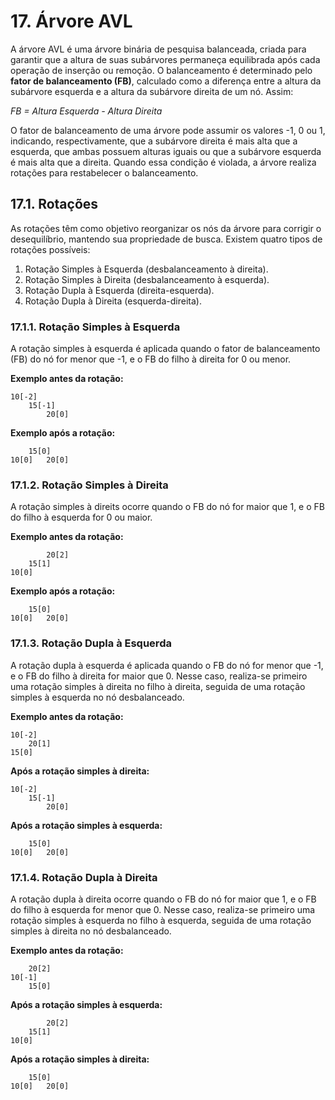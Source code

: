 # 17. Árvore AVL

A árvore AVL é uma árvore binária de pesquisa balanceada, criada para garantir que a altura de suas subárvores permaneça equilibrada após cada operação de inserção ou remoção. O balanceamento é determinado pelo **fator de balanceamento (FB)**, calculado como a diferença entre a altura da subárvore esquerda e a altura da subárvore direita de um nó. Assim:

_FB = Altura Esquerda - Altura Direita_

O fator de balanceamento de uma árvore pode assumir os valores -1, 0 ou 1, indicando, respectivamente, que a subárvore direita é mais alta que a esquerda, que ambas possuem alturas iguais ou que a subárvore esquerda é mais alta que a direita. Quando essa condição é violada, a árvore realiza rotações para restabelecer o balanceamento.

## 17.1. Rotações

As rotações têm como objetivo reorganizar os nós da árvore para corrigir o desequilíbrio, mantendo sua propriedade de busca. Existem quatro tipos de rotações possíveis:

1. Rotação Simples à Esquerda (desbalanceamento à direita).
2. Rotação Simples à Direita (desbalanceamento à esquerda).
3. Rotação Dupla à Esquerda (direita-esquerda).
4. Rotação Dupla à Direita (esquerda-direita).

### 17.1.1. Rotação Simples à Esquerda

A rotação simples à esquerda é aplicada quando o fator de balanceamento (FB) do nó for menor que -1, e o FB do filho à direita for 0 ou menor.

**Exemplo antes da rotação:**

```
10[-2]
    15[-1]
        20[0]
```

**Exemplo após a rotação:**

```
    15[0]
10[0]   20[0]
```

### 17.1.2. Rotação Simples à Direita

A rotação simples à direits ocorre quando o FB do nó for maior que 1, e o FB do filho à esquerda for 0 ou maior.

**Exemplo antes da rotação:**

```
        20[2]
    15[1]
10[0]
```

**Exemplo após a rotação:**

```
    15[0]
10[0]   20[0]
```

### 17.1.3. Rotação Dupla à Esquerda

A rotação dupla à esquerda é aplicada quando o FB do nó for menor que -1, e o FB do filho à direita for maior que 0. Nesse caso, realiza-se primeiro uma rotação simples à direita no filho à direita, seguida de uma rotação simples à esquerda no nó desbalanceado.

**Exemplo antes da rotação:**

```
10[-2]
    20[1]
15[0]
```

**Após a rotação simples à direita:**

```
10[-2]
    15[-1]
        20[0]
```

**Após a rotação simples à esquerda:**

```
    15[0]
10[0]   20[0]
```

### 17.1.4. Rotação Dupla à Direita

A rotação dupla à direita ocorre quando o FB do nó for maior que 1, e o FB do filho à esquerda for menor que 0. Nesse caso, realiza-se primeiro uma rotação simples à esquerda no filho à esquerda, seguida de uma rotação simples à direita no nó desbalanceado.

**Exemplo antes da rotação:**

```
    20[2]
10[-1]
    15[0]
```

**Após a rotação simples à esquerda:**

```
        20[2]
    15[1]
10[0]
```

**Após a rotação simples à direita:**

```
    15[0]
10[0]   20[0]
```
